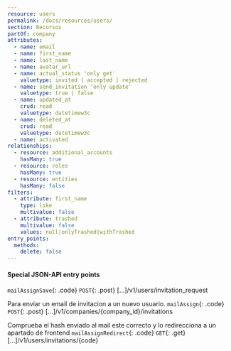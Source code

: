 ```yaml
---
resource: users
permalink: /docs/resources/users/
section: Recursos
partOf: company
attributes:
  - name: email
  - name: first_name
  - name: last_name
  - name: avatar_url
  - name: actual_status 'only get'
    valuetype: invited | accepted | rejected
  - name: send_invitation 'only update'
    valuetype: true | false
  - name: updated_at
    crud: read
    valuetype: datetimew3c
  - name: deleted_at
    crud: read
    valuetype: datetimew3c
  - name: activated
relationships:
  - resource: additional_accounts
    hasMany: true
  - resource: roles
    hasMany: true
  - resource: entities
    hasMany: false
filters:
  - attribute: first_name
    type: like
    multivalue: false
  - attribute: trashed
    multivalue: false
    values: null|onlyTrashed|withTrashed
entry_points:
  methods:
    delete: false
---
```


#### Special JSON-API entry points
`mailAssignSave`{: .code} `POST`{: .post} [...]/v1/users/invitation_request

Para enviar un email de invitacion a un nuevo usuario.
`mailAssign`{: .code} `POST`{: .post} [...]/v1/companies/{company_id}/invitations

Comprueba el hash enviado al mail este correcto y lo redirecciona a un apartado de frontend
`mailAssignRedirect`{: .code} `GET`{: .get} [...]/v1/users/invitations/{code}
